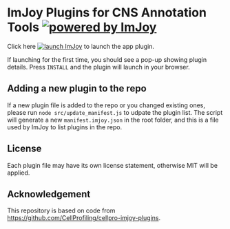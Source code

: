 # ImJoy Plugins for CNS Annotation Tools [![powered by ImJoy](https://imjoy.io/static/badge/powered-by-imjoy-badge.svg)](https://imjoy.io/)

Click here [![launch ImJoy](https://imjoy.io/static/badge/launch-imjoy-badge.svg)](http://imjoy.io/#/app?plugin=https://github.com/J-Yash/annotation-web-tool-imjoy-plugins/blob/main/src/CNS-FTUAnnotator.imjoy.html&start=CNS-FTUAnnotator) to launch the app plugin.

If launching for the first time, you should see a pop-up showing plugin details. Press `INSTALL` and the plugin will launch in your browser.

## Adding a new plugin to the repo
If a new plugin file is added to the repo or you changed existing ones, please run `node src/update_manifest.js` to udpate the plugin list. The script will generate a new `manifest.imjoy.json` in the root folder, and this is a file used by ImJoy to list plugins in the repo.


## License

Each plugin file may have its own license statement, otherwise MIT will be applied.

## Acknowledgement
This repository is based on code from https://github.com/CellProfiling/cellpro-imjoy-plugins. 